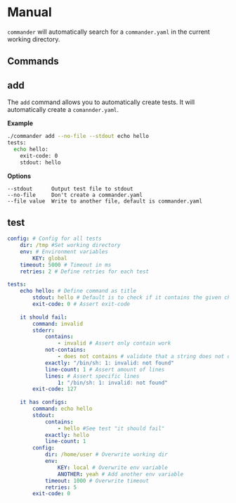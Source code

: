 # Manual

`commander` will automatically search for a `commander.yaml` in the current working directory.

## Commands

## add

The `add` command allows you to automatically create tests. It will automatically create a `comannder.yaml`.

**Example**

```bash
./commander add --no-file --stdout echo hello
tests:
  echo hello:
    exit-code: 0
    stdout: hello
```

**Options**

```
--stdout      Output test file to stdout
--no-file     Don't create a commander.yaml
--file value  Write to another file, default is commander.yaml
```

## test

```yaml
config: # Config for all tests
    dir: /tmp #Set working directory
    env: # Environment variables
        KEY: global
    timeout: 5000 # Timeout in ms
    retries: 2 # Define retries for each test
    
tests:
    echo hello: # Define command as title
        stdout: hello # Default is to check if it contains the given characters
        exit-code: 0 # Assert exit-code
        
    it should fail:
        command: invalid
        stderr:
            contains: 
                - invalid # Assert only contain work
            not-contains:
                - does not contains # validate that a string does not occur in stdout
            exactly: "/bin/sh: 1: invalid: not found"
            line-count: 1 # Assert amount of lines
            lines: # Assert specific lines
                1: "/bin/sh: 1: invalid: not found"
        exit-code: 127
        
    it has configs:
        command: echo hello
        stdout:
            contains: 
                - hello #See test "it should fail"
            exactly: hello
            line-count: 1
        config:
            dir: /home/user # Overwrite working dir
            env:
                KEY: local # Overwrite env variable
                ANOTHER: yeah # Add another env variable
            timeout: 1000 # Overwrite timeout
            retries: 5
        exit-code: 0
```